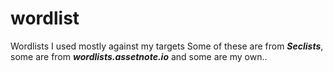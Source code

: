 # wordlist
Wordlists I used mostly against my targets Some of these are from ***Seclists***, some are from ***wordlists.assetnote.io*** and some are my own..
